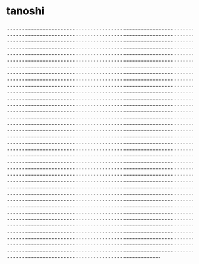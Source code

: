 # tanoshi
......................................................................................................................................................................................................................................................................................................................................................................................................................................................................................................................................................................................................................................................................................................................................................................................................................................................................................................................................................................................................................................................................................................................................................................................................................................................................................................................................................................................................................................................................................................................................................................................................................................................................................................................................................................................................................................................................................................................................................................................................................................................................................................................................................................................................................................................................................................................................................................................................................................................................................................................................................................................................................................................................................................................................................................................................................................................................................................................................................................................................................................................................................................................................................................................................................................................................................................................................................................................................................................................................................................................................................................................................................................................................................................................................................................................................................................................................................................................................................................................................................................................................................................................................................................................................................................................................................................................................................................................................................................................................................................................................................................................................................................................................................................................................................